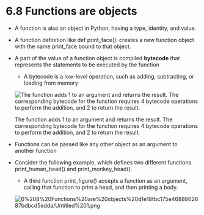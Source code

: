 # 6.8 Functions are objects

- A function is also an object in Python, having a type, identity, and value.
- A function definition like def print_face(): creates a new function object with the name print_face bound to that object.
- A part of the value of a function object is compiled **bytecode** that represents the statements to be executed by the function
    - A bytecode is a low-level operation, such as adding, subtracting, or loading from memory
    
    ![The function adds 1 to an argument and returns the result. The corresponding bytecode for the function requires 4 bytecode operations to perform the addition, and 2 to return the result.](6.8.png)
    
    The function adds 1 to an argument and returns the result. The corresponding bytecode for the function requires 4 bytecode operations to perform the addition, and 2 to return the result.
    
- Functions can be passed like any other object as an argument to another function
- Consider the following example, which defines two different functions print_human_head() and print_monkey_head().
    - A third function print_figure() accepts a function as an argument, calling that function to print a head, and then printing a body.
    
    ![6%208%20Functions%20are%20objects%20d1e18fbc175e4688862687bdbcd5edda/Untitled%201.png](6.8.1.png)
